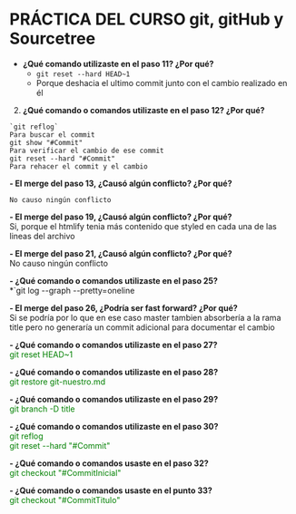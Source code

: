 # PRÁCTICA DEL CURSO git, gitHub y Sourcetree

- **¿Qué comando utilizaste en el paso 11? ¿Por qué?**  
    - `git reset --hard HEAD~1`  
    - Porque deshacia el ultimo commit junto con el cambio realizado en él

2. **¿Qué comando o comandos utilizaste en el paso 12? ¿Por qué?**  
~~~
`git reflog`  
Para buscar el commit  
git show "#Commit"  
Para verificar el cambio de ese commit  
git reset --hard "#Commit"  
Para rehacer el commit y el cambio
~~~

**- El merge del paso 13, ¿Causó algún conflicto? ¿Por qué?**  
~~~
No causo ningún conflicto
~~~

**- El merge del paso 19, ¿Causó algún conflicto? ¿Por qué?**  
Si, porque el htmlify tenia más contenido que styled en cada una de las lineas del archivo

**- El merge del paso 21, ¿Causó algún conflicto? ¿Por qué?**  
No causo ningún conflicto

**- ¿Qué comando o comandos utilizaste en el paso 25?**  
*`git log --graph --pretty=oneline

**- El merge del paso 26, ¿Podría ser fast forward? ¿Por qué?**  
Si se podría por lo que en ese caso master tambien absorbería a la rama title pero no generaría un commit adicional para documentar el cambio

**- ¿Qué comando o comandos utilizaste en el paso 27?**  
<span style="color:green">git reset HEAD~1</span>

**- ¿Qué comando o comandos utilizaste en el paso 28?**  
<span style="color:green">git restore git-nuestro.md</span>

**- ¿Qué comando o comandos utilizaste en el paso 29?**  
<span style="color:green">git branch -D title</span>

**- ¿Qué comando o comandos utilizaste en el paso 30?**  
<span style="color:green">git reflog</span>  
<span style="color:green">git reset --hard "#Commit"</span>

**- ¿Qué comando o comandos usaste en el paso 32?**  
<span style="color:green">git checkout "#CommitInicial"</span></span>

**- ¿Qué comando o comandos usaste en el punto 33?**  
<span style="color:green">git checkout "#CommitTitulo"</span></span>
